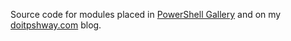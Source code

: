 Source code for modules placed in [PowerShell Gallery](https://www.powershellgallery.com/) and on my [doitpshway.com](https://doitpshway.com) blog.
